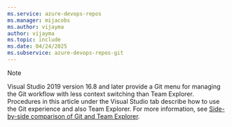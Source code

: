 ```yaml
---
ms.service: azure-devops-repos
ms.manager: mijacobs
ms.author: vijayma
author: vijayma
ms.topic: include
ms.date: 04/24/2025
ms.subservice: azure-devops-repos-git
---
```


> [!NOTE]
> Visual Studio 2019 version 16.8 and later provide a Git menu for managing the Git workflow with less context switching than Team Explorer. Procedures in this article under the Visual Studio tab describe how to use the Git experience and also Team Explorer. For more information, see [Side-by-side comparison of Git and Team Explorer](/visualstudio/version-control/git-team-explorer-feature-comparison).
